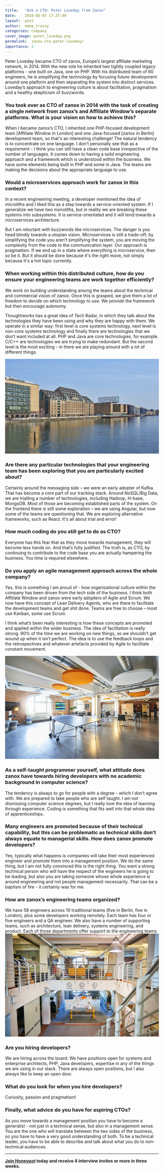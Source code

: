 ```yaml
---
title:   "Ask a CTO: Peter Loveday from Zanox"
date:    2016-06-07 17:37:49
layout:  post
author:  emma_tracey
categories: Company
cover_image: peter_loveday.png
permalink:  zanox-cto-peter-loveday/
importance: 2
---
```


Peter Loveday became CTO of zanox, Europe’s largest affiliate marketing network, in 2014. With the new role he inherited two tightly coupled legacy platforms - one built on Java, one on PHP. With his distributed team of 60 engineers, he is simplifying the technology by focusing future development around one platform and then separating the system into distinct services. Loveday’s approach to engineering culture is about facilitation, pragmatism and a healthy skepticism of buzzwords.

<!--more-->


### You took over as CTO of zanox in 2014 with the task of creating a single network from zanox’s and Affiliate Window’s separate platforms. What is your vision on how to achieve this?

When I became zanox’s CTO, I inherited one PHP-focused development team [Affiliate Window in London] and one Java-focused [zanox in Berlin] development team, so that's an interesting challenge! The natural tendency is to concentrate on one language. I don’t personally see that as a requirement - I think you can still have a clean code base irrespective of the number of languages. It comes down to having a solid engineering approach and a framework which is understood within the business. We have some elements being built in PHP and some in Java. The teams are making the decisions about the appropriate language to use.

### Would a microservices approach work for zanox in this context?

In a recent engineering meeting, a developer mentioned the idea of microliths and I liked this as a step towards a service-oriented system. If I generalize we have two monoliths, but in reality we are breaking these systems into subsystems. It is service-orientated and it will tend towards a microservices architecture.

But I am reluctant with buzzwords like microservices. The danger is you head blindly towards a utopian vision. Microservices is still a trade-off; by simplifying the code you aren’t simplifying the system, you are moving the complexity from the code to the communication layer. Our approach is pragmatism. If we end up in a state where everything is microservice, then so be it. But it should be done because it's the right move, not simply because it's a hot topic currently.

### When working within this distributed culture, how do you ensure your engineering teams are work together efficiently?

We work on building understanding among the teams about the technical and commercial vision of zanox. Once this is grasped, we give them a lot of freedom to decide on which technology to use. We provide the framework but then encourage autonomy.

Thoughtworks has a great idea of Tech Radar, in which they talk about the technologies they have been using and why they are happy with them. We operate in a similar way: first level is core systems technology, next level is non-core systems technology and finally there are technologies that we don’t want included at all. PHP and Java are core technologies, for example. C/C++ are technologies we are trying to make redundant. But the second level is the most exciting - in there we are playing around with a lot of different things.

![zanox overview](/assets/images/zanox-office.png)


### Are there any particular technologies that your engineering team has been exploring that you are particularly excited about?

Certainly around the messaging side – we were an early adopter of Kafka. That has become a core part of our tracking stack. Around NoSQL/Big Data, we are trialling a number of technologies, including Hadoop, H-base, MongoDB. Most of those are becoming established parts of the system. On the frontend there is still some exploration – we are using Angular, but now some of the teams are questioning that. We are exploring alternative frameworks, such as React. It's all about trial and error!

### How much coding do you still get to do as CTO?

Everyone has this fear that as they move towards management, they will become less hands on. And that’s fully justified. The truth is, as CTO, by continuing to contribute to the code base you are actually hampering the business. You time is required elsewhere.

### Do you apply an agile management approach across the whole company?

Yes, this is something I am proud of - how organizational culture within the company has been driven from the tech side of the business. I think both Affiliate Window and zanox were early adopters of Agile and Scrum. We now have this concept of Lean Delivery Agents, who are there to facilitate the development teams and get shit done. Teams are free to choose – most use Kanban, some use Scrum.

I think what’s been really interesting is how these concepts are promoted and applied within the wider business. The idea of facilitation is really strong. 90% of the time we are working on new things, so we shouldn’t get wound up when it isn’t perfect. The idea is to use the feedback loops and the retrospectives and whatever artefacts provided by Agile to facilitate constant movement.

![zanox berlin](/assets/images/zanox-office-berlin.png)

### As a self-taught programmer yourself, what attitude does zanox have towards hiring developers with no academic background in computer science?

The tendency is always to go for people with a degree - which I don’t agree with. We are prepared to take people who are self taught. I am not dismissing computer science degrees, but I really love the idea of learning through experience. Coding is something that fits well into that whole idea of apprenticeships.

### Many engineers are promoted because of their technical capability, but this can be problematic as technical skills don’t always equate to managerial skills. How does zanox promote developers?

Yes, typically what happens is companies will take their most experienced engineer and promote them into a management position. We do the same thing, but I am not fully convinced this is the right thing. You want a strong technical person who will have the respect of the engineers he is going to be leading, but also you are taking someone whose whole experience is around engineering and not people management necessarily. That can be a baptism of fire - it certainly was for me.


### How are zanox’s engineering teams organized?

We have 58 engineers across 10 traditional teams (five in Berlin, five in London), plus some developers working remotely. Each team has four or five engineers and a QA engineer. We also have a number of supporting teams, such as architecture, lean delivery, systems engineering, and product. Each of those departments offer support to the engineering teams.
![zanox jobs](/assets/images/zanox-office_berlin.png)

### Are you hiring developers?

We are hiring across the board. We have positions open for systems and enterprise architects, PHP, Java developers, expertise in any of the things we are using in our stack. There are always open positions, but I also always like to keep an open door.


### What do you look for when you hire developers?

Curiosity, passion and pragmatism!


### Finally, what advice do you have for aspiring CTOs?

As you move towards a management position you have to become a generalist - not just in a technical sense, but also in a management sense. You are the one who will translate between the two sides of the business, so you have to have a very good understanding of both. To be a technical leader, you have to be able to describe and talk about what you do to non-technical audiences.

* * *

**[Join Honeypot](https://app.honeypot.io/users/sign_up?utm_source=blog&utm_medium=organic&utm_term=e&utm_content=160603&utm_campaign=dev-no) today and receive 4 interview invites or more in three weeks.**

